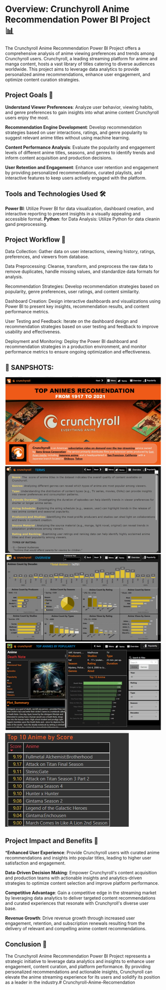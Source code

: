 # Overview: Crunchyroll Anime Recommendation Power BI Project 📊
The Crunchyroll Anime Recommendation Power BI Project offers a comprehensive analysis of anime viewing preferences and trends among Crunchyroll users. Crunchyroll, a leading streaming platform for anime and manga content, hosts a vast library of titles catering to diverse audiences worldwide. This project aims to leverage data analytics to provide personalized anime recommendations, enhance user engagement, and optimize content curation strategies.

## Project Goals 🎯
**Understand Viewer Preferences**: Analyze user behavior, viewing habits, and genre preferences to gain insights into what anime content Crunchyroll users enjoy the most.

**Recommendation Engine Development**: Develop recommendation strategies based on user interactions, ratings, and genre popularity to suggest relevant anime titles without using machine learning.

**Content Performance Analysis**: Evaluate the popularity and engagement levels of different anime titles, seasons, and genres to identify trends and inform content acquisition and production decisions.

**User Retention and Engagement**: Enhance user retention and engagement by providing personalized recommendations, curated playlists, and interactive features to keep users actively engaged with the platform.

## Tools and Technologies Used 🛠️
**Power BI**: Utilize Power BI for data visualization, dashboard creation, and interactive reporting to present insights in a visually appealing and accessible format.
**Python**: for Data Analysis: Utilize Python for data cleanin gand preprocessing.

## Project Workflow 🚀
Data Collection: Gather data on user interactions, viewing history, ratings, preferences, and viewers from  database.

Data Preprocessing: Cleanse, transform, and preprocess the raw data to remove duplicates, handle missing values, and standardize data formats for analysis.

Recommendation Strategies: Develop recommendation strategies based on popularity, genre preferences, user ratings, and content similarity.

Dashboard Creation: Design interactive dashboards and visualizations using Power BI to present key insights, recommendation results, and content performance metrics.

User Testing and Feedback: Iterate on the dashboard design and recommendation strategies based on user testing and feedback to improve usability and effectiveness.

Deployment and Monitoring: Deploy the Power BI dashboard and recommendation strategies in a production environment, and monitor performance metrics to ensure ongoing optimization and effectiveness.
## :camera_flash: SANPSHOTS:
![MENU](https://github.com/Sonus5418/Crunchyroll-Anime-Recomendation/blob/main/crunchyroll%20anime%20dashboard%20images/crunchyroll%201.jpg)
![TERMS](https://github.com/Sonus5418/Crunchyroll-Anime-Recomendation/blob/main/crunchyroll%20anime%20dashboard%20images/crunchyroll%202.jpg)
![OVERVIEW](https://github.com/Sonus5418/Crunchyroll-Anime-Recomendation/blob/main/crunchyroll%20anime%20dashboard%20images/crunchyroll%203.jpg)
![TOP ANIME](https://github.com/Sonus5418/Crunchyroll-Anime-Recomendation/blob/main/crunchyroll%20anime%20dashboard%20images/crunchyroll%204.jpg)
![TOOLTIP](https://github.com/Sonus5418/Crunchyroll-Anime-Recomendation/blob/main/crunchyroll%20anime%20dashboard%20images/crunchyroll%205.jpg)

## Project Impact and Benefits 🌟
***Enhanced User Experience**: Provide Crunchyroll users with curated anime recommendations and insights into popular titles, leading to higher user satisfaction and engagement.

**Data-Driven Decision Making**: Empower Crunchyroll's content acquisition and production teams with actionable insights and analytics-driven strategies to optimize content selection and improve platform performance.

**Competitive Advantage**: Gain a competitive edge in the streaming market by leveraging data analytics to deliver targeted content recommendations and curated experiences that resonate with Crunchyroll's diverse user base.

**Revenue Growth**: Drive revenue growth through increased user engagement, retention, and subscription renewals resulting from the delivery of relevant and compelling anime content recommendations.

## Conclusion 🎉
The Crunchyroll Anime Recommendation Power BI Project represents a strategic initiative to leverage data analytics and insights to enhance user engagement, content curation, and platform performance. By providing personalized recommendations and actionable insights, Crunchyroll can elevate the anime streaming experience for its users and solidify its position as a leader in the industry.# Crunchyroll-Anime-Recomendation
